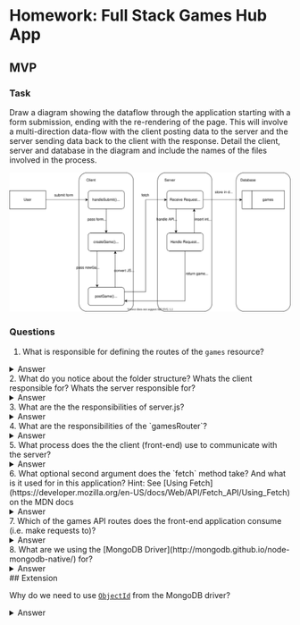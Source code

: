 # Homework: Full Stack Games Hub App

## MVP

### Task

Draw a diagram showing the dataflow through the application starting with a form submission, ending with the re-rendering of the page. This will involve a multi-direction data-flow with the client posting data to the server and the server sending data back to the client with the response. Detail the client, server and database in the diagram and include the names of the files involved in the process.

![Data flow diagram](img/data_flow_diagram.svg)

### Questions

1. What is responsible for defining the routes of the `games` resource?
<details>
<summary>Answer</summary>
The routes of the `games` resource are defined by the helper function `createRouter` in `server/helpers/create_router.js` which creates routes prepended by `/api/games`.
</details>
2. What do you notice about the folder structure?  Whats the client responsible for? Whats the server responsible for?
<details>
<summary>Answer</summary>
The client is responsible for providing the user interface and making requests to the server. The server is responsible listening for requests from the client, amending the database as necessary, and providing a response to the client.
</details>
3. What are the the responsibilities of server.js?
<details>
<summary>Answer</summary>
`server.js` is responsible for connecting to the database, listening for API requests, amending the database, and providing a response to the client.
</details>
4. What are the responsibilities of the `gamesRouter`?
<details>
<summary>Answer</summary>
`gamesRouter` is responsible for providing RESTful API routes prepended by `/api/games` to provide CRUD functionality.
</details>
5. What process does the the client (front-end) use to communicate with the server?
<details>
<summary>Answer</summary>
The client uses `GamesService` process to communicate with the server via the `fetch` method.
</details>
6. What optional second argument does the `fetch` method take? And what is it used for in this application? Hint: See [Using Fetch](https://developer.mozilla.org/en-US/docs/Web/API/Fetch_API/Using_Fetch) on the MDN docs
<details>
<summary>Answer</summary>
The `fetch` method takes an optional second argument which is an `init` object which allows details of the HTTP request to be specified.
</details>
7. Which of the games API routes does the front-end application consume (i.e. make requests to)?
<details>
<summary>Answer</summary>
The client makes requests to `/api/games/ [GET]`, `/api/games [POST]`, and `/api/games/:id [DELETE]`.
</details>
8. What are we using the [MongoDB Driver](http://mongodb.github.io/node-mongodb-native/) for?
<details>
<summary>Answer</summary>
The MongoDB Driver is being used to connect to and interact with the database via javascript.
</details>
## Extension

Why do we need to use [`ObjectId`](https://mongodb.github.io/node-mongodb-native/api-bson-generated/objectid.html) from the MongoDB driver?
<details>
<summary>Answer</summary>
We need to use `ObjectId` from the MongoDB driver because the ID provided by MongoDB and stored on the key `_id` are instances of `ObjectId`. 
</details>